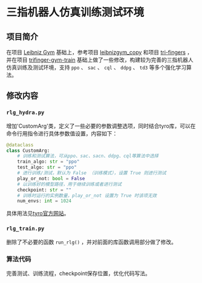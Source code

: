 # 三指机器人仿真训练测试环境



## 项目简介
在项目 [Leibniz Gym](https://github.com/pairlab/leibnizgym) 基础上，参考项目 [leibnizgym_copy](https://github.com/wqqqqqqw/leibnizgym_copy) 和项目 [tri-fingers](https://github.com/wty-yy/tri-fingers) ，并在项目 [trifinger-gym-train](https://github.com/wty-yy/trifinger-gym-train) 基础上做了一些修改，构建较为完善的三指机器人仿真训练及测试环境，支持 `ppo` 、 `sac` 、 `cql` 、 `ddpg` 、 `td3` 等多个强化学习算法。



## 修改内容


### `rlg_hydra.py`
增加'CustomArg'类，定义了一些必要的参数调整选项，同时结合tyro库，可以在命令行用指令进行具体参数值设置，内容如下：
```python
@dataclass
class CustomArg:
    # 训练和测试算法，可从ppo、sac、sacn、ddpg、cql等算法中选择
    train_algo: str = "ppo"
    test_algo: str = "ppo"
    # 进行训练/测试，默认为 False （训练模式），设置 True 则进行测试
    play_or_not: bool = False
    # 以训练好的模型路径，用于继续训练或者进行测试
    checkpoint: str = ""
    # 训练时运行的实例数量，play_or_not 设置为 True 时该项无效
    num_envs: int = 1024
```
具体用法见[tyro官方网站](https://pypi.org/project/tyro/)。


### `rlg_train.py`
删除了不必要的函数 `run_rlg()` ，并对前面的库函数调用部分做了修改。


### 算法代码
完善测试、训练流程，checkpoint保存位置，优化代码写法。

